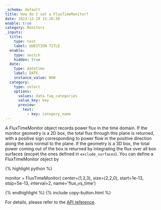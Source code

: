 ```yaml
---
_schema: default
title: How do I set a FluxTimeMonitor?
date: 2023-12-19 15:26:58
enable: true
category: Monitors
_inputs:
  title:
    type: text
    label: QUESTION TITLE
  enable:
    type: switch
    hidden: true
  date:
    type: datetime
    label: DATE
    instance_value: NOW
  category:
    type: select
    options:
      values: data.faq_categories
      value_key: key
      preview:
        text:
          - key: category_name
---
```

A FluxTimeMonitor object records power flux in the time domain. If the monitor geometry is a 2D box, the total flux through this plane is returned, with a positive sign corresponding to power flow in the positive direction along the axis normal to the plane. If the geometry is a 3D box, the total power coming out of the box is returned by integrating the flux over all box surfaces (excpet the ones defined in&nbsp;`exclude_surfaces`). You can define a FluxTimeMonitor object by&nbsp;

<div markdown class="code-snippet">{% highlight python %}

monitor = FluxTimeMonitor(
    center=(1,2,3),
    size=(2,2,0),
    start=1e-13,
    stop=5e-13,
    interval=2,
    name='flux_vs_time')

{% endhighlight %}
{% include copy-button.html %}
</div>

For details, please refer to the [API reference](https://docs.flexcompute.com/projects/tidy3d/en/stable/_autosummary/tidy3d.FluxTimeMonitor.html).